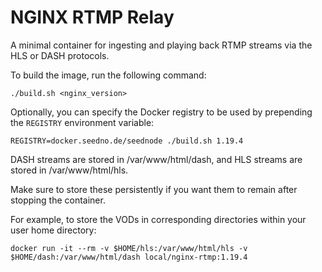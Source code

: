 # NGINX RTMP Relay

A minimal container for ingesting and playing back RTMP streams via the HLS or DASH protocols.

To build the image, run the following command:

`./build.sh <nginx_version>`

Optionally, you can specify the Docker registry to be used by prepending the `REGISTRY` environment variable:

`REGISTRY=docker.seedno.de/seednode ./build.sh 1.19.4`

DASH streams are stored in /var/www/html/dash, and HLS streams are stored in /var/www/html/hls.

Make sure to store these persistently if you want them to remain after stopping the container.

For example, to store the VODs in corresponding directories within your user home directory:

`docker run -it --rm -v $HOME/hls:/var/www/html/hls -v $HOME/dash:/var/www/html/dash local/nginx-rtmp:1.19.4`
